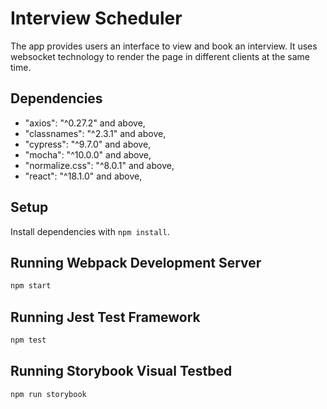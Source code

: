 # Interview Scheduler

The app provides users an interface to view and book an interview. It uses websocket technology to render the page in different clients at the same time.

## Dependencies
  - "axios": "^0.27.2" and above,
  - "classnames": "^2.3.1" and above,
  - "cypress": "^9.7.0" and above,
  - "mocha": "^10.0.0" and above,
  - "normalize.css": "^8.0.1" and above,
  - "react": "^18.1.0" and above,

## Setup

Install dependencies with `npm install`.

## Running Webpack Development Server

```sh
npm start
```

## Running Jest Test Framework

```sh
npm test
```

## Running Storybook Visual Testbed

```sh
npm run storybook
```
